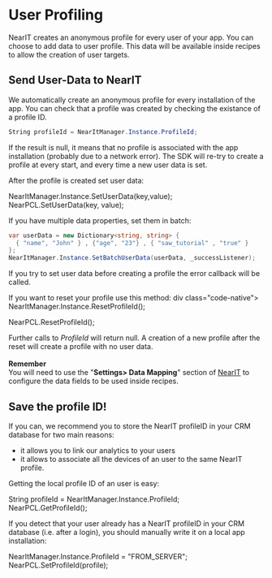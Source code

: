 # User Profiling

NearIT creates an anonymous profile for every user of your app. You can choose to add data to user profile. This data will be available inside recipes to allow the creation of user targets.

## Send User-Data to NearIT

We automatically create an anonymous profile for every installation of the app. You can check that a profile was created by checking the existance of a profile ID.
```csharp
String profileId = NearItManager.Instance.ProfileId;
```
If the result is null, it means that no profile is associated with the app installation (probably due to a network error). The SDK will re-try to create a profile at every start, and every time a new user data is set.

After the profile is created set user data:
<div class="code-native">
NearItManager.Instance.SetUserData(key,value);
</div>
<div class="code-bridge">
NearPCL.SetUserData(key, value);
</div>

If you have multiple data properties, set them in batch:
```csharp
var userData = new Dictionary<string, string> {
  { "name", "John" } , {"age", "23"} , { "saw_tutorial" , "true" }
};
NearItManager.Instance.SetBatchUserData(userData, _successListener);
```
If you try to set user data before creating a profile the error callback will be called.

If you want to reset your profile use this method:
div class="code-native">
NearItManager.Instance.ResetProfileId();
</div>
<div class="code-bridge">
NearPCL.ResetProfileId();
</div>

Further calls to *ProfileId* will return null. A creation of a new profile after the reset will create a profile with no user data.
<br><br>
**Remember** <br>
You will need to use the "**Settings> Data Mapping**" section of [NearIT](https://go.nearit.com) to configure the data fields to be used inside recipes.

## Save the profile ID!

If you can, we recommend you to store the NearIT profileID in your CRM database for two main reasons:

- it allows you to link our analytics to your users
- it allows to associate all the devices of an user to the same NearIT profile.


Getting the local profile ID of an user is easy:
<div class="code-native">
String profileId = NearItManager.Instance.ProfileId;
</div>
<div class="code-bridge">
NearPCL.GetProfileId();
</div>

If you detect that your user already has a NearIT profileID in your CRM database (i.e. after a login), you should manually write it on a local app installation:
<div class="code-native">
NearItManager.Instance.ProfileId = "FROM_SERVER";
</div>
<div class="code-bridge">
NearPCL.SetProfileId(profile);
</div>

